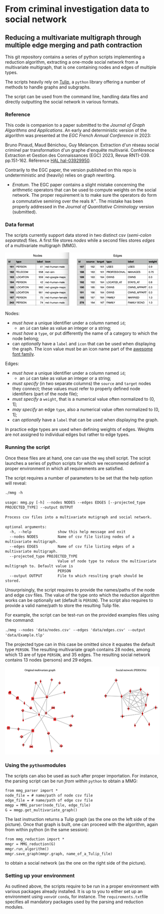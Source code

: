 # From criminal investigation data to social network
## Reducing a multivariate multigraph through multiple edge merging and path contraction

This git repository contains a series of python scripts implementing a reduction algorithm, extracting a one-mode social network from a multivariate multigraph, that is one containing nodes and edges of multiple types.

The scripts heavily rely on [Tulip](https://tulip.labri.fr/), a `python` library offering a number of methods to handle graphs and subgraphs.

The script can be used from the command line, handling data files and directly outputting the social network in various formats.

### Reference

This code is companion to a paper submitted to the _Journal of Graph Algorithms and Applications_. An early and deterministic version of the algorithm was presented at the _EGC French Annual Conference_ in 2023:
	
Bruno Pinaud, Maud Bénichou, Guy Melançon.
Extraction d'un réseau social criminel par transformation d'un graphe d'enquête multivarié.
Conférence Extraction et Gestion des Connaissances (EGC) 2023, Revue RNTI-039. pp.151-162.
Référence [HAL hal-03929950](https://hal.science/hal-03929950/).

Contrarily to the EGC paper, the version published on this repo is undeterministic and (heavily) relies on graph rewriting.

* _Erratum_. The EGC paper contains a slight mistake concerning the arithmetic operators that can be used
to compute weights on the social network. The proper requirement is to make sure the operators do
form a commutative semiring over the reals $\mathbb R^+$. The mistake has been properly addressed in
the _Journal of Quantitative Criminology_ version (submitted).


### Data format

The scripts currently support data stored in two distinct csv (_semi-colon separated_) files. A first file stores _nodes_ while a second files stores _edges_ of a multivariate multigraph (MMG).

![](./misc/nodes_edges_csv.png)

Nodes:

* *must have* a unique identifier under a column named `id`;
    * an `id` can take as value an integer or a string;
* *must have* a `type`, or put differently the name of a category to which the node belong;
* can *optionally* have a `label` and `icon` that can be used when displaying the graph. The icon value must be an icon name part of the [awesome font family](https://fontawesome.com/).

Edges:

* *must have* a unique identifier under a column named `id`;
    * an `id` can take as value an integer or a string;
* *must specify* (in two separate columns) the `source` and `target` nodes they connect; these values must refer to properly defined node identifiers (part of the node file);
* *must specify* a `weight`, that is a numerical value often normalized to (0, 1];
* *may specify* an edge `type`, also a numerical value often normalized to (0, 1]; 
* can *optionally* have a `label` that can be used when displaying the graph.

In practice edge types are used when defining weights of edges. Weights are not assigned to individual edges but rather to edge types.

### Running the script

Once these files are at hand, one can use the `mmg` shell script. The scirpt launches a series of python scripts for which we recommend defininf a proper environment in which all requirements are satisfied.

The script requires a number of parameters to be set that the help option will reveal:

```
./mmg -h

usage: mmg.py [-h] --nodes NODES --edges EDGES [--projected_type PROJECTED_TYPE] --output OUTPUT

Process csv files into a multivariate mutigraph and social network.

optional arguments:
  -h, --help            show this help message and exit
  --nodes NODES         Name of csv file listing nodes of a multivariate multigraph.
  --edges EDGES         Name of csv file listing edges of a multivariate multigraph.
  --projected_type PROJECTED_TYPE
                        Value of node type to reduce the multivariate multigraph to. Default value is
                        PERSON
  --output OUTPUT       File to which resulting graph should be stored.
```

Unsurprisingly, the script requires to provide the names/paths of the node and edge csv files. The value of the type onto which the reduction algorithm works can be optionally set (default is `PERSON`). The script also requires to provide a valid name/path to store the resulting Tulip file.

For example, the script can be test-run on the provided examples files using the command:

`./mmg --nodes 'data/nodes.csv' --edges 'data/edges.csv' --output 'data/Example.tlp'`

The projected type can in this case be omitted since it equates the default type `PERSON`. The resulting multivariate graph contains 28 nodes, among which 13 are of type `PERSON`, and 35 edges. The resulting social network contains 13 nodes (persons) and 29 edges.

![](./misc/graphs_algorithm.png)

### Using the `python`modules

The scripts can also be used as such after proper importation. For instance, the parsing script can be run _from within_ `python` to obtain a MMG:

```
from mmg_parser import *
node_file = # name/path of node csv file
edge_file = # name/path of edge csv file
mmgp = MMG_parser(node_file, edge_file)
G = mmgp.get_multivariate_graph()
```

The last instruction returns a Tulip graph (as the one on the left side of the picture). Once that graph is built, one can proceed with the algorithm, again from within python (in the same session):

```
from mmg_reduction import *
mmgr = MMG_reduction(G)
mmgr.run_algorithm()
mmgr.save_graph(mmgr.graph, name_of_a_Tulip_file)
```

to obtain a social network (as the one on the right side of the picture).

### Setting up your environment

As outlined above, the scripts require to be run in a proper environment with various packages already installed. It is up to you to either set up an environment using `venv`or `conda`, for instance. The `requirements.txt`file specifies all mandatory packages used by the parsing and reduction modules.